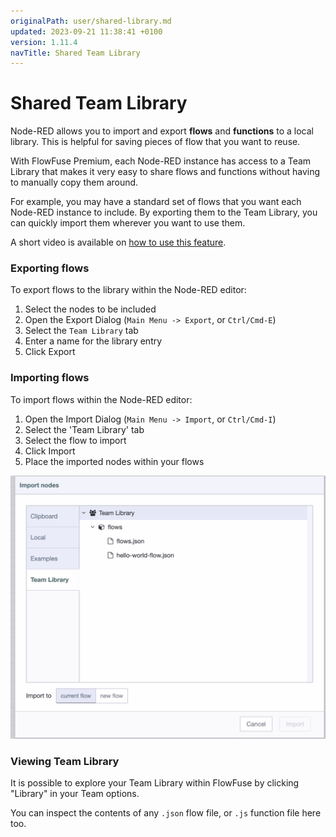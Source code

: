 ```yaml
---
originalPath: user/shared-library.md
updated: 2023-09-21 11:38:41 +0100
version: 1.11.4
navTitle: Shared Team Library
---
```


# Shared Team Library

Node-RED allows you to import and export **flows** and **functions** to a local library. This is helpful
for saving pieces of flow that you want to reuse.

With FlowFuse Premium, each Node-RED instance has access to a Team Library that makes
it very easy to share flows and functions without having to manually copy them around.

For example, you may have a standard set of flows that you want each Node-RED instance
to include. By exporting them to the Team Library, you can quickly import them wherever
you want to use them.

A short video is available on [how to use this feature](https://www.youtube.com/watch?v=B7XK3TUklUU).

### Exporting flows

To export flows to the library within the Node-RED editor:

1. Select the nodes to be included
2. Open the Export Dialog (`Main Menu -> Export`, or `Ctrl/Cmd-E`)
3. Select the `Team Library` tab
4. Enter a name for the library entry
5. Click Export

### Importing flows

To import flows within the Node-RED editor:

1. Open the Import Dialog (`Main Menu -> Import`, or `Ctrl/Cmd-I`)
2. Select the 'Team Library' tab
3. Select the flow to import
4. Click Import
5. Place the imported nodes within your flows

![](./images/shared-lib-import.png)

### Viewing Team Library

It is possible to explore your Team Library within FlowFuse by clicking "Library" in your Team options.

You can inspect the contents of any `.json` flow file, or `.js` function file here too.
